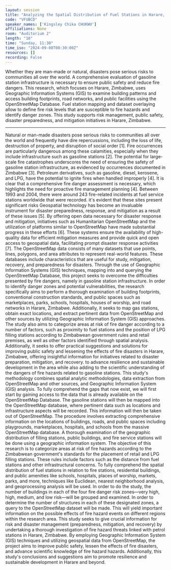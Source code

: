 ```yaml
---
layout: session
title: "Analyzing the Spatial Distribution of Fuel Stations in Harare, Zimbabwe: Leveraging OpenStreetMap for Disaster Preparedness, Mitigation and Recovery."
code: "VFUBCD"
speaker_names: ['Kingsley Chika CHUKWU']
affiliations: None
room: "Auditorium 2"
length: "10"
time: "Sunday, 11:30"
time_iso: "2024-09-08T08:30:00Z"
resources: []
recording: False
---
```


Whether they are man-made or natural, disasters pose serious risks to communities all over the world. A comprehensive evaluation of gasoline station infrastructure is necessary to ensure public safety and reduce fire dangers. This research, which focuses on Harare, Zimbabwe, uses Geographic Information Systems (GIS) to examine building patterns and access building footprints, road networks, and public facilities using the OpenStreetMap Database. Fuel station mapping and dataset overlaying allow to define fire risk levels that are susceptible to fire hazards and identify danger zones. This study supports risk management, public safety, disaster preparedness, and mitigation initiatives in Harare, Zimbabwe.

<hr>

Natural or man-made disasters pose serious risks to communities all over the world and frequently have dire repercussions, including the loss of life, destruction of property, and disruption of social order [1]. Fire occurrences are particularly dangerous among these calamities, especially when they include infrastructure such as gasoline stations [2]. The potential for large-scale fire catastrophes underscores the need of ensuring the safety of gasoline station infrastructure, as evidenced by occurrences documented in Zimbabwe [3].
Petroleum derivatives, such as gasoline, diesel, kerosene, and LPG, have the potential to ignite fires when handled improperly [4]. It is clear that a comprehensive fire danger assessment is necessary, which highlights the need for proactive fire management planning [4]. Between 1993 and 2004, there were around 243 fire-related incidents at fuel service stations worldwide that were recorded. it's evident that these sites present significant risks
Geospatial technology has become an invaluable instrument for disaster preparedness, response, and mitigation as a result of these issues [5]. By offering open data necessary for disaster response and mitigation, initiatives such as Humanitarian OpenStreetMap and the utilization of platforms similar to OpenStreetMap have made substantial progress in these efforts [6]. These systems ensure the availability of high-quality data for efficient mitigation measures and provide quick and open access to geospatial data, facilitating prompt disaster response activities [7]. The OpenStreetMap data consists of many datasets that use points, lines, polygons, and area attributes to represent real-world features. These databases include characteristics that are useful for study, mitigation, recovery, and preparedness for disasters.
Through the use of Geographic Information Systems (GIS) techniques, mapping into and querying the OpenStreetMap Database, this project seeks to overcome the difficulties presented by fire dangers, namely in gasoline station infrastructure. In order to identify danger zones and potential vulnerabilities, the research specifically aims to perform a thorough examination of building footprints, conventional construction standards, and public spaces such as marketplaces, parks, schools, hospitals, houses of worship, and road networks in Harare, Zimbabwe. Additionally, it seeks to map gas stations, obtain exact locations, and extract pertinent data from OpenStreetMap and other sources by utilizing Geographic Information System (GIS) approaches. The study also aims to categorize areas at risk of fire danger according to a number of factors, such as proximity to fuel stations and the position of LPG filling stations according to Zimbabwean government rules and retail premises, as well as other factors identified through spatial analysis. 
Additionally, it seeks to offer practical suggestions and solutions for improving public safety and lessening the effects of fire disasters in Harare, Zimbabwe, offering insightful information for initiatives related to disaster preparation, mitigation, and recovery.
to advance resilience and sustainable development in the area while also adding to the scientific understanding of the dangers of fire hazards related to gasoline stations.
This study's methodology combines spatial analytic methodologies, data extraction from OpenStreetMap and other sources, and Geographic Information System (GIS) analysis.
To fully comprehend the gaps that now exist, we will first start by gaining access to the data that is already available on the OpenStreetMap Database. The gasoline stations will then be mapped into the OpenStreetMap database, where pertinent data such as locations and infrastructure aspects will be recorded. This information will then be taken out of OpenStreetMap. The procedure involves extracting comprehensive information on the locations of buildings, roads, and public spaces including playgrounds, marketplaces, hospitals, and schools from the massive OpenStreetMap database.
A thorough examination of the geographic distribution of filling stations, public buildings, and fire service stations will be done using a geographic information system. The objective of this research is to categorize areas at risk of fire hazards according to the Zimbabwean government's standards for the placement of retail and LPG filling stations. These rules include factors such as the distance from fuel stations and other infrastructural concerns. To fully comprehend the spatial distribution of fuel stations in relation to fire stations, residential buildings, and public amenities like schools, hospitals, places of worship, markets, parks, and more, techniques like Euclidean, nearest neighborhood analysis, and geoprocessing analysis will be used.
In order to do the study, the number of buildings in each of the four fire danger risk zones—very high, high, medium, and low risk—will be grouped and examined. In order to determine the number of structures in each of these designated zones, a query to the OpenStreetMap dataset will be made. This will yield important information on the possible effects of fire hazard events on different regions within the research area.
This study seeks to give crucial information for risk and disaster management (preparedness, mitigation, and recovery) by undertaking a thorough investigation of fire hazard threats linked with petrol stations in Harare, Zimbabwe. By employing Geographic Information System (GIS) techniques and utilizing geospatial data from OpenStreetMap, the project aims to improve public safety, lessen the effects of fire disasters, and advance scientific knowledge of fire hazard hazards. Additionally, this study's conclusions and suggestions aim to promote resilience and sustainable development in Harare and beyond.

